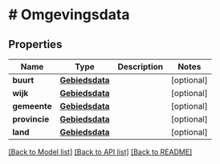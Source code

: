 # # Omgevingsdata

## Properties

Name | Type | Description | Notes
------------ | ------------- | ------------- | -------------
**buurt** | [**Gebiedsdata**](Gebiedsdata.md) |  | [optional]
**wijk** | [**Gebiedsdata**](Gebiedsdata.md) |  | [optional]
**gemeente** | [**Gebiedsdata**](Gebiedsdata.md) |  | [optional]
**provincie** | [**Gebiedsdata**](Gebiedsdata.md) |  | [optional]
**land** | [**Gebiedsdata**](Gebiedsdata.md) |  | [optional]

[[Back to Model list]](../../README.md#models) [[Back to API list]](../../README.md#endpoints) [[Back to README]](../../README.md)
